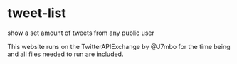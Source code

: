 # tweet-list
show a set amount of tweets from any public user


This website runs on the TwitterAPIExchange by @J7mbo for the time being and all files needed to run are included. 
